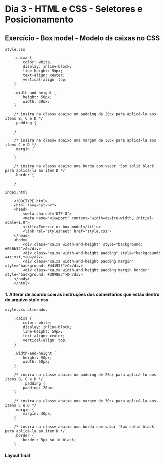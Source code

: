 # Dia 3 - HTML e CSS - Seletores e Posicionamento

## Exercício - Box model - Modelo de caixas no CSS

    style.css

        .caixa {
            color: white;
            display: inline-block;
            line-height: 50px;
            text-align: center;
            vertical-align: top;
        }

        .width-and-height {
            height: 50px;
            width: 50px;
        }

        /* insira na classe abaixo um padding de 20px para aplicá-lo aos itens B, C e D */
        .padding {

        }

        /* insira na classe abaixo uma margem de 30px para aplicá-la aos itens C e D */
        .margin {

        }

        /* insira na classe abaixo uma borda com valor '5px solid black' para aplicá-la ao item D */
        .border {
            
        }

    index.html

        <!DOCTYPE html>
        <html lang="pt-br">
        <head>
            <meta charset="UTF-8">
            <meta name="viewport" content="width=device-width, initial-scale=1.0">
            <title>Exercício: box model</title>
            <link rel="stylesheet" href="style.css">
        </head>
        <body>
            <div class="caixa width-and-height" style="background: #036b52">A</div>
            <div class="caixa width-and-height padding" style="background: #41197f;">B</div>
            <div class="caixa width-and-height padding margin" style="background: #444955">C</div>
            <div class="caixa width-and-height padding margin border" style="background: #3898EC">D</div>
        </body>
        </html>


#### 1. Alterar de acordo com as instruções dos comentários que estão dentro do arquivo style.css.

    style.css alterado.

        .caixa {
            color: white;
            display: inline-block;
            line-height: 50px;
            text-align: center;
            vertical-align: top;
        }
        
        .width-and-height {
            height: 50px;
            width: 50px;
        }
        
        /* insira na classe abaixo um padding de 20px para aplicá-lo aos itens B, C e D */
            .padding {
            padding: 20px;   
        }
        
        /* insira na classe abaixo uma margem de 30px para aplicá-la aos itens C e D */
        .margin {
            margin: 30px;
        }
        
        /* insira na classe abaixo uma borda com valor '5px solid black' para aplicá-la ao item D */
        .border {
            border: 5px solid black;
        }

#### Layout final 
